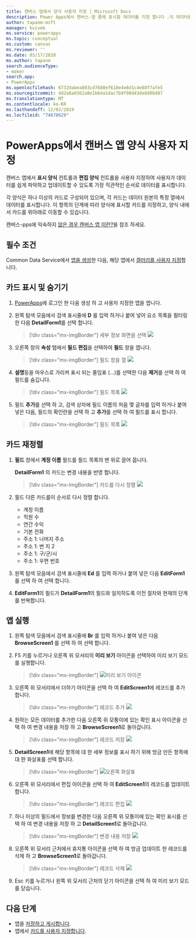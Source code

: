 ```yaml
---
title: 캔버스 앱에서 양식 사용자 지정 | Microsoft Docs
description: Power Apps에서 캔버스-앱 폼에 표시할 데이터를 지정 합니다 .이 데이터를 표시 하 고 컨트롤을 표시 합니다.
author: tapanm-msft
manager: kvivek
ms.service: powerapps
ms.topic: conceptual
ms.custom: canvas
ms.reviewer: ''
ms.date: 03/17/2018
ms.author: tapanm
search.audienceType:
- maker
search.app:
- PowerApps
ms.openlocfilehash: 6732dabea803cd7680ef618e4e8d1c4e88f7afe5
ms.sourcegitcommit: dd2a8a0362a8e1b64a1dac7b9f98d43da8d0bd87
ms.translationtype: MT
ms.contentlocale: ko-KR
ms.lasthandoff: 12/02/2019
ms.locfileid: "74678629"
---
```

# <a name="customize-a-canvas-app-form-in-powerapps"></a>PowerApps에서 캔버스 앱 양식 사용자 지정

캔버스 앱에서 **표시 양식** 컨트롤과 **편집 양식** 컨트롤을 사용자 지정하여 사용자가 데이터를 쉽게 파악하고 업데이트할 수 있도록 가장 직관적인 순서로 데이터를 표시합니다.

각 양식은 하나 이상의 카드로 구성되어 있으며, 각 카드는 데이터 원본의 특정 열에서 데이터를 표시합니다. 이 항목의 단계에 따라 양식에 표시할 카드를 지정하고, 양식 내에서 카드를 위아래로 이동할 수 있습니다.

캔버스-pps에 익숙하지 [않은 경우 캔버스 앱 이란?](getting-started.md)을 참조 하세요.

## <a name="prerequisites"></a>필수 조건

Common Data Service에서 [앱을 생성](data-platform-create-app.md)한 다음, 해당 앱에서 [갤러리를 사용자 지정](customize-layout-sharepoint.md)합니다.

## <a name="show-and-hide-cards"></a>카드 표시 및 숨기기

1. [PowerApps](https://make.powerapps.com?utm_source=padocs&utm_medium=linkinadoc&utm_campaign=referralsfromdoc)에 로그인 한 다음 생성 하 고 사용자 지정한 앱을 엽니다.

1. 왼쪽 탐색 모음에서 검색 표시줄에 **D** 를 입력 하거나 붙여 넣어 요소 목록을 필터링 한 다음 **DetailForm1**를 선택 합니다.

    > [!div class="mx-imgBorder"]
    > 세부 정보 화면을 선택 ![](./media/customize-forms-sharepoint/select-detailform.png)

1. 오른쪽 창의 **속성** 탭에서 **필드 편집**을 선택하여 **필드** 창을 엽니다.

    > [!div class="mx-imgBorder"]
    > 필드 창을 열 ![](./media/customize-forms-sharepoint/edit-fields.png)

1. **설명**등을 마우스로 가리켜 표시 되는 줄임표 (...)를 선택한 다음 **제거**를 선택 하 여 필드를 숨깁니다.

    > [!div class="mx-imgBorder"]
    > 필드 목록 ![](./media/customize-forms-sharepoint/hide-fields.png)

1. 필드 **추가**를 선택 하 고, 검색 상자에 필드 이름의 처음 몇 글자를 입력 하거나 붙여 넣은 다음, 필드의 확인란을 선택 하 고 **추가**를 선택 하 여 필드를 표시 합니다.

    > [!div class="mx-imgBorder"]
    > 필드 목록 ![](./media/customize-forms-sharepoint/show-field.png)

## <a name="reorder-the-cards"></a>카드 재정렬

1. **필드** 창에서 **계정 이름** 필드를 필드 목록의 맨 위로 끌어 옵니다.

    **DetailForm1** 의 카드는 변경 내용을 반영 합니다.

    > [!div class="mx-imgBorder"]
    > 카드를 다시 정렬 ![](./media/customize-forms-sharepoint/reordered-card.png)

1. 필드 다른 카드를이 순서로 다시 정렬 합니다.

    - 계정 이름
    - 직원 수
    - 연간 수익
    - 기본 전화
    - 주소 1: 나머지 주소
    - 주소 1: 번 지 2
    - 주소 1: 구/군/시
    - 주소 1: 우편 번호

1. 왼쪽 탐색 모음에서 검색 표시줄에 **Ed** 를 입력 하거나 붙여 넣은 다음 **EditForm1** 를 선택 하 여 선택 합니다.

1. **EditForm1**의 필드가 **DetailForm1**의 필드와 일치하도록 이전 절차와 현재의 단계를 반복합니다.

## <a name="run-the-app"></a>앱 실행

1. 왼쪽 탐색 모음에서 검색 표시줄에 **Br** 를 입력 하거나 붙여 넣은 다음 **BrowseScreen1** 를 선택 하 여 선택 합니다.

1. F5 키를 누르거나 오른쪽 위 모서리의 **미리 보기** 아이콘을 선택하여 미리 보기 모드를 실행합니다.

    > [!div class="mx-imgBorder"]
    > ![미리 보기 아이콘](./media/customize-forms-sharepoint/open-preview.png)

1. 오른쪽 위 모서리에서 더하기 아이콘을 선택 하 여 **EditScreen1**에 레코드를 추가 합니다.

    > [!div class="mx-imgBorder"]
    > 레코드 추가 ![](./media/customize-forms-sharepoint/add-record.png)

1. 원하는 모든 데이터를 추가한 다음 오른쪽 위 모퉁이에 있는 확인 표시 아이콘을 선택 하 여 변경 내용을 저장 하 고 **BrowseScreen1**로 돌아갑니다.

    > [!div class="mx-imgBorder"]
    > 레코드 저장 ![](./media/customize-forms-sharepoint/save-record.png)

1. **DetailScreen1**에 해당 항목에 대 한 세부 정보를 표시 하기 위해 방금 만든 항목에 대 한 화살표를 선택 합니다.

    > [!div class="mx-imgBorder"]
    > ![오른쪽 화살표](./media/customize-forms-sharepoint/right-arrow.png)

1. 오른쪽 위 모서리에서 편집 아이콘을 선택 하 여 **EditScreen1**의 레코드를 업데이트 합니다.

    > [!div class="mx-imgBorder"]
    > 레코드 편집 ![](./media/customize-forms-sharepoint/edit-record.png)

1. 하나 이상의 필드에서 정보를 변경한 다음 오른쪽 위 모퉁이에 있는 확인 표시를 선택 하 여 변경 내용을 저장 하 고 **DetailScreen1**로 돌아갑니다.

    > [!div class="mx-imgBorder"]
    > 변경 내용 저장 ![](./media/customize-forms-sharepoint/save-record.png)

1. 오른쪽 위 모서리 근처에서 휴지통 아이콘을 선택 하 여 방금 업데이트 한 레코드를 삭제 하 고 **BrowseScreen1**로 돌아갑니다.

    > [!div class="mx-imgBorder"]
    > 레코드 삭제 ![](./media/customize-forms-sharepoint/delete-record.png)

1. Esc 키를 누르거나 왼쪽 위 모서리 근처의 닫기 아이콘을 선택 하 여 미리 보기 모드를 닫습니다.

## <a name="next-steps"></a>다음 단계

- 앱을 [저장하고 게시합니다](save-publish-app.md).
- 앱에서 [카드를 사용자 지정합니다](customize-card.md).